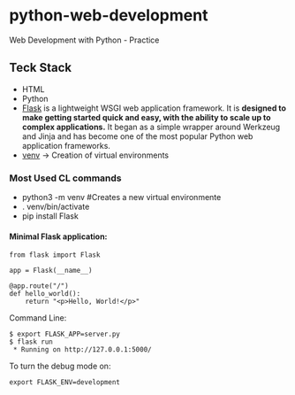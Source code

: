 # python-web-development

Web Development with Python - Practice

## Teck Stack

- HTML
- Python
- [Flask](https://flask.palletsprojects.com/en/2.0.x/api/) is a lightweight WSGI web application framework. It is <strong>designed to make getting started quick and easy, with the ability to scale up to complex applications.</strong> It began as a simple wrapper around Werkzeug and Jinja and has become one of the most popular Python web application frameworks.
- [venv](https://docs.python.org/3/library/venv.html) -> Creation of virtual environments

### Most Used CL commands

- python3 -m venv #Creates a new virtual environmente
- . venv/bin/activate
- pip install Flask

#### Minimal Flask application:

```
from flask import Flask

app = Flask(__name__)

@app.route("/")
def hello_world():
    return "<p>Hello, World!</p>"
```

Command Line:

```
$ export FLASK_APP=server.py
$ flask run
 * Running on http://127.0.0.1:5000/
```

To turn the debug mode on:

```
export FLASK_ENV=development
```
